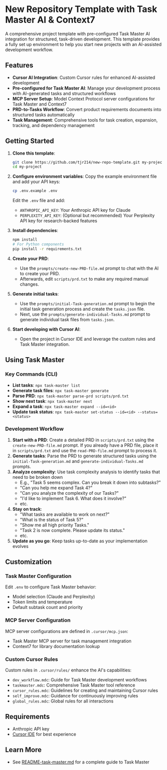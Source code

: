 # New Repository Template with Task Master AI & Context7

A comprehensive project template with pre-configured Task Master AI integration for structured, task-driven development. This template provides a fully set up environment to help you start new projects with an AI-assisted development workflow.

## Features

- **Cursor AI Integration**: Custom Cursor rules for enhanced AI-assisted development
- **Pre-configured for Task Master AI**: Manage your development process with AI-generated tasks and structured workflows
- **MCP Server Setup**: Model Context Protocol server configurations for Task Master and Context7
- **PRD-to-Tasks Workflow**: Convert product requirements documents into structured tasks automatically
- **Task Management**: Comprehensive tools for task creation, expansion, tracking, and dependency management

## Getting Started

1. **Clone this template**:

   ```bash
   git clone https://github.com/tjr214/new-repo-template.git my-project
   cd my-project
   ```

2. **Configure environment variables**:
   Copy the example environment file and add your API keys:

   ```bash
   cp .env.example .env
   ```

   Edit the `.env` file and add:

   - `ANTHROPIC_API_KEY`: Your Anthropic API key for Claude
   - `PERPLEXITY_API_KEY`: (Optional but recommended) Your Perplexity API key for research-backed features

3. **Install dependencies**:

   ```bash
   npm install
   # For Python components
   pip install -r requirements.txt
   ```

4. **Create your PRD**:

   - Use the `prompts/create-new-PRD-file.md` prompt to chat with the AI to create your PRD.
   - Afterwards, edit `scripts/prd.txt` to make any required manual changes.

5. **Generate initial tasks**:

   - Use the `prompts/initial-Task-generation.md` prompt to begin the initial task generation process and create the `tasks.json` file.
   - Next, use the `prompts/generate-individual-Tasks.md` prompt to generate individual task files from `tasks.json`.

6. **Start developing with Cursor AI**:
   - Open the project in Cursor IDE and leverage the custom rules and Task Master integration.

## Using Task Master

### Key Commands (CLI)

- **List tasks**: `npx task-master list`
- **Generate task files**: `npx task-master generate`
- **Parse PRD**: `npx task-master parse-prd scripts/prd.txt`
- **Show next task**: `npx task-master next`
- **Expand a task**: `npx task-master expand --id=<id>`
- **Update task status**: `npx task-master set-status --id=<id> --status=<status>`

### Development Workflow

1. **Start with a PRD**: Create a detailed PRD in `scripts/prd.txt` using the `create-new-PRD-file.md` prompt. If you already have a PRD file, place it in `scripts/prd.txt` and use the `read-PRD-file.md` prompt to process it.
2. **Generate tasks**: Parse the PRD to generate structured tasks using the `initial-Task-generation.md` and `generate-individual-Tasks.md` prompts.
3. **Analyze complexity**: Use task complexity analysis to identify tasks that need to be broken down
   - E.g., "Task 5 seems complex. Can you break it down into subtasks?"
   - "Can you help me expand Task 4?"
   - "Can you analyze the complexity of our Tasks?"
   - "I'd like to implement Task 6. What does it involve?"
   - etc.
4. **Stay on track**:
   - "What tasks are available to work on next?"
   - "What is the status of Task 5?"
   - "Show me all high priority Tasks."
   - "Task 2 is now complete. Please update its status."
   - etc.
5. **Update as you go**: Keep tasks up-to-date as your implementation evolves

## Customization

### Task Master Configuration

Edit `.env` to configure Task Master behavior:

- Model selection (Claude and Perplexity)
- Token limits and temperature
- Default subtask count and priority

### MCP Server Configuration

MCP server configurations are defined in `.cursor/mcp.json`:

- Task Master MCP server for task management integration
- Context7 for library documentation lookup

### Custom Cursor Rules

Custom rules in `.cursor/rules/` enhance the AI's capabilities:

- `dev_workflow.mdc`: Guide for Task Master development workflows
- `taskmaster.mdc`: Comprehensive Task Master tool reference
- `cursor_rules.mdc`: Guidelines for creating and maintaining Cursor rules
- `self_improve.mdc`: Guidance for continuously improving rules
- `global_rules.mdc`: Global rules for all interactions

## Requirements

- Anthropic API key
- [Cursor IDE](https://cursor.sh/) for best experience

## Learn More

- See [README-task-master.md](README-task-master.md) for a complete guide to Task Master
